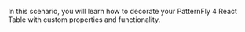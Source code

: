 In this scenario, you will learn how to decorate your PatternFly 4 React Table with custom properties and functionality.

